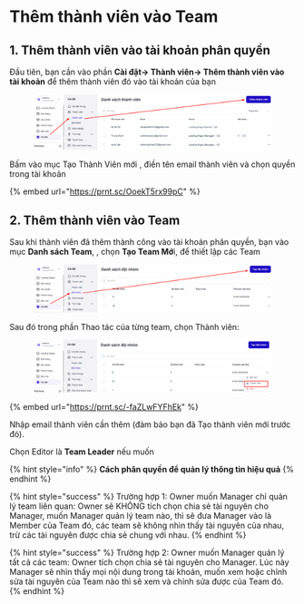 # Thêm thành viên vào Team

## 1. Thêm thành viên vào tài khoản phân quyền&#x20;

Đầu tiên, bạn cần vào phần **Cài đặt-> Thành viên-> Thêm thành viên vào tài khoản** để thêm thành viên đó vào tài khoản của bạn

<figure><img src="../../.gitbook/assets/image (11) (1) (1).png" alt=""><figcaption></figcaption></figure>

Bấm vào mục Tạo Thành Viên mới , điền tên email thành viên và chọn quyền trong tài khoản&#x20;

{% embed url="https://prnt.sc/OoekT5rx99pC" %}

## 2. Thêm thành viên vào Team&#x20;

Sau khi thành viên đã thêm thành công vào tài khoản phân quyền, bạn vào mục **Danh sách Team**, , chọn **Tạo Team Mớ**i, để thiết lập các Team&#x20;

<figure><img src="../../.gitbook/assets/image (12) (1) (1).png" alt=""><figcaption></figcaption></figure>



Sau đó trong phần Thao tác của từng team, chọn Thành viên:

<figure><img src="../../.gitbook/assets/image (1435).png" alt=""><figcaption></figcaption></figure>

{% embed url="https://prnt.sc/-faZLwFYFhEk" %}

Nhập email thành viên cần thêm (đảm bảo bạn đã Tạo thành viên mới trước đó).

Chọn Editor là **Team Leader** nếu muốn&#x20;

{% hint style="info" %}
**Cách phân quyền để quản lý thông tin hiệu quả**
{% endhint %}

{% hint style="success" %}
Trường hợp 1: Owner muốn Manager chỉ quản lý team liên quan: Owner sẽ KHÔNG tích chọn chia sẻ tài nguyên cho Manager, muốn Manager quản lý team nào, thì sẽ đưa Manager vào là Member của Team đó, các team sẽ không nhìn thấy tài nguyên của nhau, trừ các tài nguyên được chia sẻ chung với nhau.&#x20;
{% endhint %}

{% hint style="success" %}
&#x20;Trường hợp 2: Owner muốn Manager quản lý tất cả các team: Owner tích chọn chia sẻ tài nguyên cho Manager. Lúc này Manager sẽ nhìn thấy mọi nội dung trong tài khoản, muốn xem hoặc chỉnh sửa tài nguyên của Team nào thì sẽ xem và chỉnh sửa được của Team đó.
{% endhint %}

